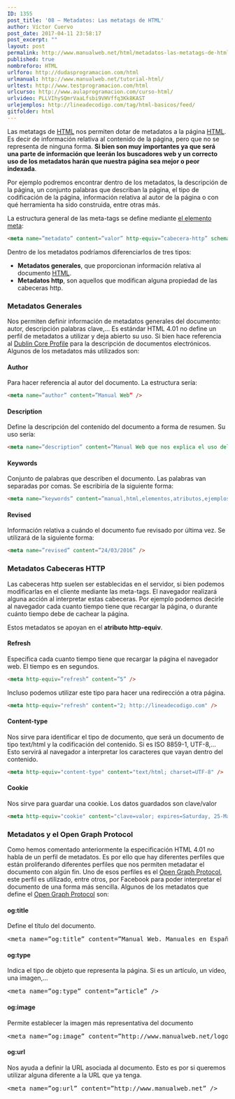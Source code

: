 ```yaml
---
ID: 1355
post_title: '08 – Metadatos: Las metatags de HTML'
author: Víctor Cuervo
post_date: 2017-04-11 23:58:17
post_excerpt: ""
layout: post
permalink: http://www.manualweb.net/html/metadatos-las-metatags-de-html/
published: true
nombreforo: HTML
urlforo: http://dudasprogramacion.com/html
urlmanual: http://www.manualweb.net/tutorial-html/
urltest: http://www.testprogramacion.com/html
urlcurso: http://www.aulaprogramacion.com/curso-html/
urlvideo: PLLVIhySQmrVaaLfsbi9VHVffq3Kk8KAST
urlejemplos: http://lineadecodigo.com/tag/html-basicos/feed/
gitfolder: html
---
```

Las metatags de [HTML][1] nos permiten dotar de metadatos a la página [HTML][1]. Es decir de información relativa al contenido de la página, pero que no se representa de ninguna forma. **Si bien son muy importantes ya que será una parte de información que leerán los buscadores web y un correcto uso de los metadatos harán que nuestra página sea mejor o peor indexada**.

Por ejemplo podremos encontrar dentro de los metadatos, la descripción de la página, un conjunto palabras que describan la página, el tipo de codificación de la página, información relativa al autor de la página o con qué herramienta ha sido construida, entre otras más.

La estructura general de las meta-tags se define mediante [el elemento meta][2]:

~~~html
<meta name=”metadato” content=”valor” http-equiv=”cabecera-http” schema=”esquema”/>
~~~

Dentro de los metadatos podríamos diferenciarlos de tres tipos:

* **Metadatos generales**, que proporcionan información relativa al documento [HTML][1].
* **Metadatos http**, son aquellos que modifican alguna propiedad de las cabeceras http.

### Metadatos Generales

Nos permiten definir información de metadatos generales del documento: autor, descripción palabras clave,... Es estándar HTML 4.01 no define un perfil de metadatos a utilizar y deja abierto su uso. Si bien hace referencia al [Dublin Core Profile][3] para la descripción de documentos electrónicos. Algunos de los metadatos más utilizados son:

#### Author

Para hacer referencia al autor del documento. La estructura sería:

~~~html
<meta name=”author” content=”Manual Web” />
~~~

#### Description

Define la descripción del contenido del documento a forma de resumen. Su uso sería:

~~~html
<meta name=”description” content=”Manual Web que nos explica el uso del lenguaje HTML” />
~~~

#### Keywords

Conjunto de palabras que describen el documento. Las palabras van separadas por comas. Se escribiría de la siguiente forma:

~~~html
<meta name=”keywords” content=”manual,html,elementos,atributos,ejemplos” />
~~~

#### Revised

Información relativa a cuándo el documento fue revisado por última vez. Se utilizará de la siguiente forma:

~~~html
<meta name=”revised” content=”24/03/2016” />
~~~


### Metadatos Cabeceras HTTP

Las cabeceras http suelen ser establecidas en el servidor, si bien podemos modificarlas en el cliente mediante las meta-tags. El navegador realizará alguna acción al interpretar estas cabeceras. Por ejemplo podemos decirle al navegador cada cuanto tiempo tiene que recargar la página, o durante cuánto tiempo debe de cachear la página.

Estos metadatos se apoyan en el **atributo http-equiv**.

#### Refresh

Especifica cada cuanto tiempo tiene que recargar la página el navegador web. El tiempo es en segundos.

~~~html
<meta http-equiv=”refresh” content=”5” />
~~~

Incluso podemos utilizar este tipo para hacer una redirección a otra página.

~~~html
<meta http-equiv="refresh" content="2; http://lineadecodigo.com" />
~~~


#### Content-type

Nos sirve para identificar el tipo de documento, que será un documento de tipo text/html y la codificación del contenido. Si es ISO 8859-1, UTF-8,... Esto servirá al navegador a interpretar los caracteres que vayan dentro del contenido.

~~~html
<meta http-equiv="content-type" content="text/html; charset=UTF-8" />
~~~

#### Cookie

Nos sirve para guardar una cookie. Los datos guardados son clave/valor

~~~html
<meta http-equiv="cookie" content="clave=valor; expires=Saturday, 25-Mar-16 23:59:59 GMT;"" />
~~~

### Metadatos y el Open Graph Protocol

Como hemos comentado anteriormente la especificación HTML 4.01 no habla de un perfil de metadatos. Es por ello que hay diferentes perfiles que están proliferando diferentes perfiles que nos permiten metadatar el documento con algún fin. Uno de esos perfiles es el [Open Graph Protocol][4], este perfil es utilizado, entre otros, por Facebook para poder interpretar el documento de una forma más sencilla. Algunos de los metadatos que define el [Open Graph Protocol][4] son:

#### og:title

Define el título del documento.

<pre>&lt;meta name=”og:title” content=”Manual Web. Manuales en Español” /&gt;</pre>

#### og:type

Indica el tipo de objeto que representa la página. Si es un artículo, un vídeo, una imagen,...

<pre>&lt;meta name=”og:type” content=”article” /&gt;</pre>

#### og:image

Permite establecer la imagen más representativa del documento

<pre>&lt;meta name=”og:image” content=”http://www.manualweb.net/logo.png” /&gt;</pre>

#### og:url

Nos ayuda a definir la URL asociada al documento. Esto es por si queremos utilizar alguna diferente a la URL que ya tenga.

<pre>&lt;meta name=”og:url” content=”http://www.manualweb.net” /&gt;</pre>

 [1]: http://www.manualweb.net/tutorial-html/
 [2]: http://www.w3api.com/wiki/HTML:META
 [3]: http://www.metatags.org/dublin_core_metadata_element_set
 [4]: http://ogp.me/
